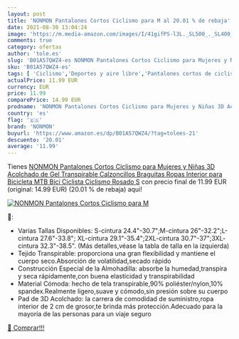 ```yaml
---
layout: post
title: 'NONMON Pantalones Cortos Ciclismo para M al 20.01 % de rebaja'
date: 2021-08-30 13:04:24
image: 'https://m.media-amazon.com/images/I/41gifPS-l3L._SL500_._SL400_.jpg'
comments: true
category: ofertas
author: 'tole.es'
slug: 'B01A57QWZ4-es NONMON Pantalones Cortos Ciclismo para Mujeres y Niñas 3D...'
sku: 'B01A57QWZ4-es'
tags: [ 'Ciclismo','Deportes y aire libre','Pantalones cortos de ciclismo para mujer','Partes de abajo de ciclismo para mujer','Ropa de ciclismo','Ropa de ciclismo para mujer','Ropa y equipo para deportes','bicicleta','nonmon', ]
actualPrice: 11.99 EUR
currency: EUR
price: 11.99
comparePrice: 14.99 EUR
prodname: 'NONMON Pantalones Cortos Ciclismo para Mujeres y Niñas 3D Acolchado de Gel Transpirable Calzoncillos Braguitas Ropas Interior para Bicicleta MTB Bici Ciclista Ciclismo Rosado S'
country: 'es'
flag: '🇪🇸'
brand: 'NONMON'
buyurl: 'https://www.amazon.es/dp/B01A57QWZ4/?tag=tolees-21'
descuento: '20.01'
average: '11.99'
---
```


Tienes [NONMON Pantalones Cortos Ciclismo para Mujeres y Niñas 3D Acolchado de Gel Transpirable Calzoncillos Braguitas Ropas Interior para Bicicleta MTB Bici Ciclista Ciclismo Rosado S](https://www.amazon.es/dp/B01A57QWZ4/?tag=tolees-21) con precio final de  11.99 EUR (original: 14.99 EUR) (20.01 %  de rebaja) aqui!

[![NONMON Pantalones Cortos Ciclismo para M](https://m.media-amazon.com/images/I/41gifPS-l3L._SL500_._SL400_.jpg)](https://www.amazon.es/dp/B01A57QWZ4/?tag=tolees-21)

🔎:

- Varias Tallas Disponibles: S-cintura 24.4"-30.7";M-cintura 26"-32.2";L-cintura 27.6"-33.8"; XL-cintura 29.1"-35.4";2XL-cintura 30.7"-37";3XL- cintura 32.3"-38.5". (Más detalles,véase la tabla de talla en la izquierda)
- Tejido Transpirable: proporciona una gran flexibilidad y mantiene el cuerpo seco.Absorción de volatilidad,secado rápido
- Construcción Especial de la Almohadilla: absorbe la humedad,transpira y seca rápidamente,con buena elasticidad y transpirabilidad
- Material Cómoda: hecho de tela transpirable,90% poliéster/nylon,10% spandex.Realmente ligero,suave y cómodo,sin presión sobre su cuerpo
- Pad de 3D Acolchado: la carrera de comodidad de suministro,ropa interior de 2 cm de grosor,te brinda más protección.Adecuado para la mayoría de las personas para un viaje seguro

[🛒 Comprar!!!](https://www.amazon.es/dp/B01A57QWZ4/?tag=tolees-21)
